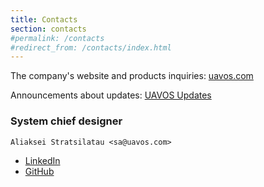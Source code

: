```yaml
---
title: Contacts
section: contacts
#permalink: /contacts
#redirect_from: /contacts/index.html
---
```


The company's website and products inquiries: [uavos.com](http://uavos.com)

Announcements about updates: [UAVOS Updates](https://groups.google.com/forum/#!forum/uavos-updates)


### System chief designer

```text
Aliaksei Stratsilatau <sa@uavos.com>
```

* <i class="fa fa-linkedin"></i> [LinkedIn](https://linkedin.com/in/uavinda)
* <i class="fa fa-github"></i> [GitHub](https://github.com/uavos)

